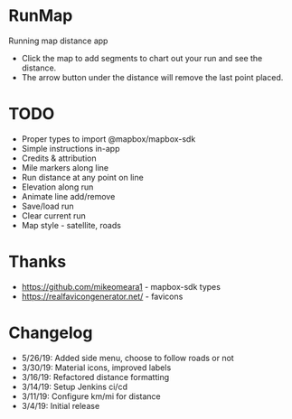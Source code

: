# RunMap
Running map distance app
- Click the map to add segments to chart out your run and see the distance.
- The arrow button under the distance will remove the last point placed.

# TODO
- Proper types to import @mapbox/mapbox-sdk
- Simple instructions in-app
- Credits & attribution
- Mile markers along line
- Run distance at any point on line
- Elevation along run
- Animate line add/remove
- Save/load run
- Clear current run
- Map style - satellite, roads

# Thanks
- https://github.com/mikeomeara1 - mapbox-sdk types
- https://realfavicongenerator.net/ - favicons

# Changelog
- 5/26/19: Added side menu, choose to follow roads or not
- 3/30/19: Material icons, improved labels
- 3/16/19: Refactored distance formatting
- 3/14/19: Setup Jenkins ci/cd
- 3/11/19: Configure km/mi for distance
- 3/4/19: Initial release
